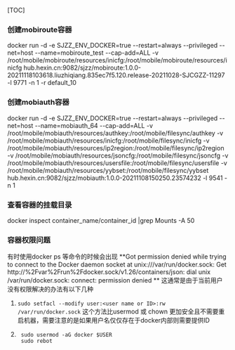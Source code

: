 [TOC]
### 创建mobiroute容器
docker run  -d -e SJZZ_ENV_DOCKER=true --restart=always --privileged --net=host --name=mobiroute_test --cap-add=ALL -v /root/mobile/mobiroute/resources/inicfg:/root/mobile/mobiroute/resources/inicfg hub.hexin.cn:9082/sjzz/mobiroute:1.0.0-20211118103618.liuzhiqiang.835ec7f5.120.release-20211028-SJCGZZ-11297 -l 9771 -n 1 -r default_10

### 创建mobiauth容器
docker run  -d -e SJZZ_ENV_DOCKER=true --restart=always --privileged --net=host --name=mobiauth_64 --cap-add=ALL -v /root/mobile/mobiauth/resources/authkey:/root/mobile/filesync/authkey -v /root/mobile/mobiauth/resources/inicfg:/root/mobile/filesync/inicfg -v /root/mobile/mobiauth/resources/ip2region:/root/mobile/filesync/ip2region -v /root/mobile/mobiauth/resources/jsoncfg:/root/mobile/filesync/jsoncfg -v /root/mobile/mobiauth/resources/usersfile:/root/mobile/filesync/usersfile -v /root/mobile/mobiauth/resources/yybset:/root/mobile/filesync/yybset hub.hexin.cn:9082/sjzz/mobiauth:1.0.0-20211108150250.23574232 -l 9541 -n 1

### 查看容器的挂载目录
docker inspect container_name/container_id |grep Mounts -A 50


### 容器权限问题
有时使用docker ps 等命令的时候会出现
**Got permission denied while trying to connect to the Docker daemon socket at unix:///var/run/docker.sock: Get http://%2Fvar%2Frun%2Fdocker.sock/v1.26/containers/json: dial unix /var/run/docker.sock: connect: permission denied
**
这通常是由于当前用户没有权限解决的办法有以下几种
1. `sudo setfacl --modify user:<user name or ID>:rw /var/run/docker.sock` 这个方法比usermod 或 chown 更加安全且不需要重启机器，需要注意的是如果用户名仅仅存在于docker内部则需要提供ID
2. 
   ```
    sudo usermod -aG docker $USER
    sudo rebot
    ```
